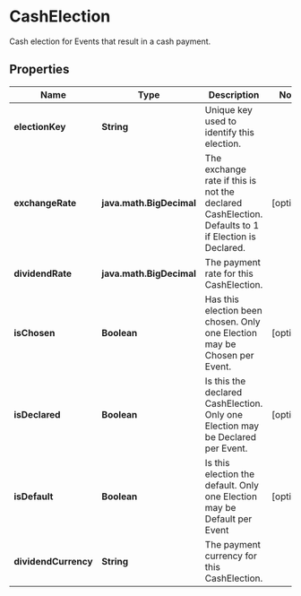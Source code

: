 

# CashElection

Cash election for Events that result in a cash payment.

## Properties

Name | Type | Description | Notes
------------ | ------------- | ------------- | -------------
**electionKey** | **String** | Unique key used to identify this election. | 
**exchangeRate** | **java.math.BigDecimal** | The exchange rate if this is not the declared CashElection.  Defaults to 1 if Election is Declared. |  [optional]
**dividendRate** | **java.math.BigDecimal** | The payment rate for this CashElection. | 
**isChosen** | **Boolean** | Has this election been chosen.  Only one Election may be Chosen per Event. |  [optional]
**isDeclared** | **Boolean** | Is this the declared CashElection.  Only one Election may be Declared per Event. |  [optional]
**isDefault** | **Boolean** | Is this election the default.  Only one Election may be Default per Event |  [optional]
**dividendCurrency** | **String** | The payment currency for this CashElection. | 



